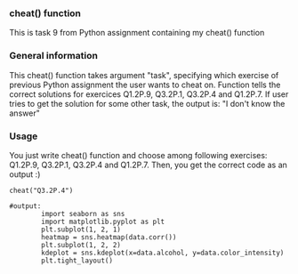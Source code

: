 ### cheat() function
This is task 9 from Python assignment containing my cheat() function

### General information
This cheat() function takes argument "task", specifying which exercise of previous Python assignment the user wants to cheat on. 
Function tells the correct solutions for exercices Q1.2P.9, Q3.2P.1, Q3.2P.4 and Q1.2P.7. If user tries to get the solution for some other task, the output is: 
"I don't know the answer"


### Usage
You just write cheat() function and choose among following exercises: Q1.2P.9, Q3.2P.1, Q3.2P.4 and Q1.2P.7.
Then, you get the correct code as an output :)

```
cheat("Q3.2P.4")

#output:
        import seaborn as sns 
        import matplotlib.pyplot as plt
        plt.subplot(1, 2, 1)
        heatmap = sns.heatmap(data.corr())
        plt.subplot(1, 2, 2)
        kdeplot = sns.kdeplot(x=data.alcohol, y=data.color_intensity)
        plt.tight_layout()
        
   ```
